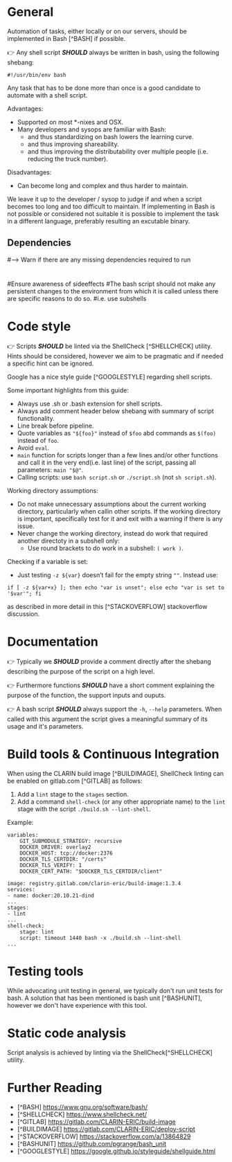# General

Automation of tasks, either locally or on our servers, should be implemented in Bash [^BASH] if possible.

👉 Any shell script ***SHOULD*** always be written in bash, using the following shebang:
```
#!/usr/bin/env bash
```

Any task that has to be done more than once is a good candidate to automate with a shell script.

Advantages:
* Supported on most *-nixes and OSX.
* Many developers and sysops are familiar with Bash:
  * and thus standardizing on bash lowers the learning curve.
  * and thus improving shareability.
  * and thus improving the distributability over multiple people (i.e. reducing the truck number).

Disadvantages:
* Can become long and complex and thus harder to maintain.

We leave it up to the developer / sysop to judge if and when a script becomes too long and too difficult to maintain. 
If implementing in Bash is not possible or considered not suitable
it is possible to implement the task in a different language, preferably resulting an excutable binary.


## Dependencies
#--> Warn if there are any missing dependencies required to run
#
#Ensure awareness of sideeffects
#The bash script should not make any persistent changes to the environment from which it is called unless there are specific reasons to do so.
#i.e. use subshells

# Code style

👉 Scripts ***SHOULD*** be linted via the ShellCheck [^SHELLCHECK] utility. Hints should be considered, 
however we aim to be pragmatic and if needed a specific hint can be ignored.

Google has a nice style guide [^GOOGLESTYLE] regarding shell scripts.

Some important highlights from this guide:
* Always use .sh or .bash extension for shell scripts.
* Always add comment header below shebang with summary of script functionality.
* Line break before pipeline.
* Quote variables as `"${foo}"` instead of `$foo` abd commands as `$(foo)` instead of `foo`.
* Avoid `eval`.
* `main` function for scripts longer than a few lines and/or other functions and call it in the very end(i.e. last line) 
of the script, passing all parameters: `main "$@"`.
* Calling scripts: use `bash script.sh` or `./script.sh` (not `sh script.sh`).

Working directory assumptions:
* Do not make unnecessary assumptions about the current working directory, particularly when callin other scripts. If 
the working directory is important, specifically test for it and exit with a warning if there is any issue.
* Never change the working directory, instead do work that required another directoty in a subshell only:
  * Use round brackets to do work in a subshell: `( work )`.

Checking if a variable is set:
* Just testing `-z ${var}` doesn’t fail for the empty string `""`. Instead use:
```
if [ -z ${var+x} ]; then echo "var is unset"; else echo "var is set to '$var'"; fi
```
as described in more detail in this [^STACKOVERFLOW] stackoverflow discussion.

# Documentation
👉 Typically we ***SHOULD*** provide a comment directly after the shebang describing the purpose of the script on a high level.

👉 Furthermore functions ***SHOULD*** have a short comment explaining the purpose of the function, the support inputs and ouputs.

👉 A bash script ***SHOULD*** always support the `-h`, `--help` parameters. When called with this argument the script gives 
a meaningful summary of its usage and it's parameters.

# Build tools & Continuous Integration

When using the CLARIN build image [^BUILDIMAGE], ShellCheck linting can be enabled on gitlab.com [^GITLAB] as follows:
1. Add a `lint` stage to the `stages` section.
2. Add a command `shell-check` (or any other appropriate name) to the `lint` stage with the script `./build.sh --lint-shell`.

Example:
```
variables:
    GIT_SUBMODULE_STRATEGY: recursive
    DOCKER_DRIVER: overlay2
    DOCKER_HOST: tcp://docker:2376
    DOCKER_TLS_CERTDIR: "/certs"
    DOCKER_TLS_VERIFY: 1
    DOCKER_CERT_PATH: "$DOCKER_TLS_CERTDIR/client"

image: registry.gitlab.com/clarin-eric/build-image:1.3.4
services:
- name: docker:20.10.21-dind
...
stages:
- lint
...
shell-check:
    stage: lint
    script: timeout 1440 bash -x ./build.sh --lint-shell
...
```

# Testing tools
While advocating unit testing in general, we typically don't run unit tests for bash. A solution that has been mentioned 
is bash unit [^BASHUNIT], however we don't have experience with this tool.

# Static code analysis
Script analysis is achieved by linting via the ShellCheck[^SHELLCHECK] utility.

# Further Reading
* [^BASH] https://www.gnu.org/software/bash/
* [^SHELLCHECK] https://www.shellcheck.net/
* [^GITLAB] https://gitlab.com/CLARIN-ERIC/build-image
* [^BUILDIMAGE] https://gitlab.com/CLARIN-ERIC/deploy-script
* [^STACKOVERFLOW] https://stackoverflow.com/a/13864829
* [^BASHUNIT] https://github.com/pgrange/bash_unit
* [^GOOGLESTYLE] https://google.github.io/styleguide/shellguide.html